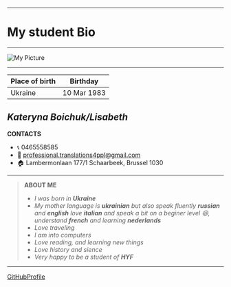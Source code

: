 ___
# My student Bio
___
![My Picture](https://user-images.githubusercontent.com/58074853/71897434-de046580-3156-11ea-9dae-db9c4d33b41a.jpg)
___
Place of birth | Birthday
--- | ---
Ukraine | 10 Mar 1983

## *Kateryna Boichuk/Lisabeth*
**CONTACTS**    

* :telephone_receiver: 0465558585                                             
* :e-mail: professional.translations4ppl@gmail.com                            
* :house: Lambermonlaan 177/1 Schaarbeek, Brussel 1030

___
> **ABOUT ME**
> * *I was born in __Ukraine__*
> * *My mother language is **ukrainian** but also speak fluently __russian__ and **english**
>  love **italian** and speak a bit on a beginer level :smile:, understand __french__ and learning __nederlands__*
> * *Love traveling*
> * *I am into computers* 
> * *Love reading, and learning new things*
> * *Love history and sience* 
> * *Very happy to be a student of __HYF__*
___
[GitHubProfile](https://github.com/KLisabeth)
